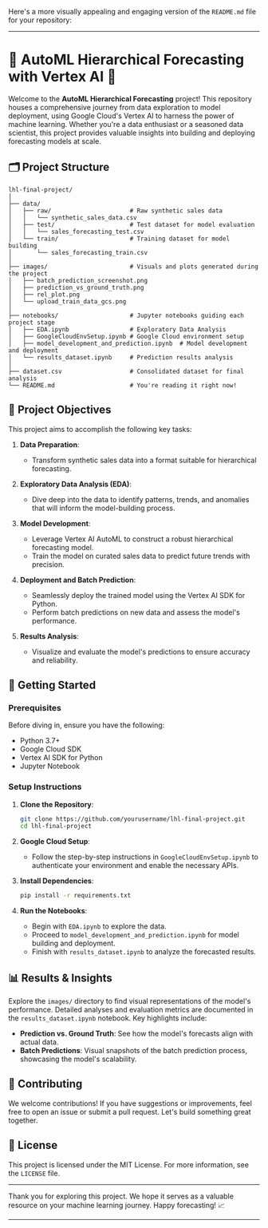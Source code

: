 Here's a more visually appealing and engaging version of the `README.md` file for your repository:

---

# 🌟 AutoML Hierarchical Forecasting with Vertex AI 🌟

Welcome to the **AutoML Hierarchical Forecasting** project! This repository houses a comprehensive journey from data exploration to model deployment, using Google Cloud's Vertex AI to harness the power of machine learning. Whether you're a data enthusiast or a seasoned data scientist, this project provides valuable insights into building and deploying forecasting models at scale.

## 🗂️ Project Structure

```plaintext
lhl-final-project/
│
├── data/
│   ├── raw/                      # Raw synthetic sales data
│   │   └── synthetic_sales_data.csv
│   ├── test/                     # Test dataset for model evaluation
│   │   └── sales_forecasting_test.csv
│   └── train/                    # Training dataset for model building
│       └── sales_forecasting_train.csv
│
├── images/                       # Visuals and plots generated during the project
│   ├── batch_prediction_screenshot.png
│   ├── prediction_vs_ground_truth.png
│   ├── rel_plot.png
│   └── upload_train_data_gcs.png
│
├── notebooks/                    # Jupyter notebooks guiding each project stage
│   ├── EDA.ipynb                 # Exploratory Data Analysis
│   ├── GoogleCloudEnvSetup.ipynb # Google Cloud environment setup
│   ├── model_development_and_prediction.ipynb  # Model development and deployment
│   └── results_dataset.ipynb     # Prediction results analysis
│
├── dataset.csv                   # Consolidated dataset for final analysis
└── README.md                     # You're reading it right now!
```

## 🎯 Project Objectives

This project aims to accomplish the following key tasks:

1. **Data Preparation**:
   - Transform synthetic sales data into a format suitable for hierarchical forecasting.
   
2. **Exploratory Data Analysis (EDA)**:
   - Dive deep into the data to identify patterns, trends, and anomalies that will inform the model-building process.
   
3. **Model Development**:
   - Leverage Vertex AI AutoML to construct a robust hierarchical forecasting model.
   - Train the model on curated sales data to predict future trends with precision.
   
4. **Deployment and Batch Prediction**:
   - Seamlessly deploy the trained model using the Vertex AI SDK for Python.
   - Perform batch predictions on new data and assess the model's performance.

5. **Results Analysis**:
   - Visualize and evaluate the model's predictions to ensure accuracy and reliability.

## 🚀 Getting Started

### Prerequisites

Before diving in, ensure you have the following:

- Python 3.7+
- Google Cloud SDK
- Vertex AI SDK for Python
- Jupyter Notebook

### Setup Instructions

1. **Clone the Repository**:
   ```bash
   git clone https://github.com/yourusername/lhl-final-project.git
   cd lhl-final-project
   ```

2. **Google Cloud Setup**:
   - Follow the step-by-step instructions in `GoogleCloudEnvSetup.ipynb` to authenticate your environment and enable the necessary APIs.

3. **Install Dependencies**:
   ```bash
   pip install -r requirements.txt
   ```

4. **Run the Notebooks**:
   - Begin with `EDA.ipynb` to explore the data.
   - Proceed to `model_development_and_prediction.ipynb` for model building and deployment.
   - Finish with `results_dataset.ipynb` to analyze the forecasted results.

## 📊 Results & Insights

Explore the `images/` directory to find visual representations of the model's performance. Detailed analyses and evaluation metrics are documented in the `results_dataset.ipynb` notebook. Key highlights include:

- **Prediction vs. Ground Truth**: See how the model's forecasts align with actual data.
- **Batch Predictions**: Visual snapshots of the batch prediction process, showcasing the model's scalability.

## 🤝 Contributing

We welcome contributions! If you have suggestions or improvements, feel free to open an issue or submit a pull request. Let's build something great together.

## 📜 License

This project is licensed under the MIT License. For more information, see the `LICENSE` file.

---

Thank you for exploring this project. We hope it serves as a valuable resource on your machine learning journey. Happy forecasting! 📈

---

